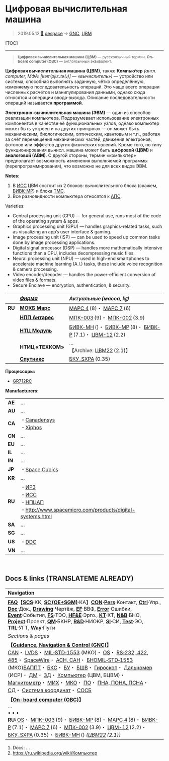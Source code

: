 # Цифровая вычислительная машина
> 2019.05.12 [🚀](../index/index.md) [despace](index.md) → [GNC](gnc.md), [ЦВМ](obc.md)

[TOC]

---

> <small>**Цифровая вычислительная машина (ЦВМ)** — русскоязычный термин. **On-board computer (OBC)** — англоязычный эквивалент.</small>

**Цифровая вычислительная машина (ЦВМ)**, также **Компью́тер** *(англ. computer, МФА: [kəmˈpjuː.tə(ɹ)] — «вычислитель»)* — устройство или система, способная выполнять заданную, чётко определённую, изменяемую последовательность операций. Это чаще всего операции численных расчётов и манипулирования данными, однако сюда относятся и операции ввода‑вывода. Описание последовательности операций называется **программой**.

**Электронно‑вычислительная машина (ЭВМ)** — один из способов реализации компьютера. Подразумевает использование электронных компонентов в качестве её функциональных узлов, однако компьютер может быть устроен и на других принципах — он может быть механическим, биологическим, оптическим, квантовым и т.п., работая за счёт перемещения механических частей, движения электронов, фотонов или эффектов других физических явлений. Кроме того, по типу функционирования вычисл. машина может быть **цифровой (ЦВМ)** и **аналоговой (АВМ)**. С другой стороны, термин «компьютер» предполагает возможность изменения выполняемой программы (перепрограммирования), что возможно не для всех видов ЭВМ.

**Notes:**

   1. В [ИСС](contact/iss_r.md) ЦВМ состоит из 2 блоков: вычислительного блока (скажем, [БИВК-МР](obc_lst.md)) и блока [ТМС](tms.md).
   1. Все разновидности компьютера относятся к [АПС](hns.md).

Varieties:

   - Central processing unit (CPU) — for general use, runs most of the code of the operating system & apps.
   - Graphics processing unit (GPU) — handles graphics-related tasks, such as visualizing an app’s user interface & gaming.
   - Image processing unit (ISP) — can be used to speed up common tasks done by image processing applications.
   - Digital signal processor (DSP) — handles more mathematically intensive functions than a CPU, includes decompressing music files.
   - Neural processing unit (NPU) — used in high-end smartphones to accelerate machine learning (A.I.) tasks, these include voice recognition & camera processing.
   - Video encoder/decoder — handles the power-efficient conversion of video files & formats.
   - Secure Enclave — encryption, authentication, & security.

| |*[Фирма](contact.md)*|*Актуальные (масса, ㎏)*|
|:-|:-|:-|
|**RU**|**[МОКБ Марс](contact/mars_mokb.md)**|[МАРС 4](obc_lst.md) (8)・ [МАРС 7](obc_lst.md) (6)|
| |**[НПП Антарес](contact/npp_antares.md)**|[МПК-003](obc_lst.md) (9)・ [МПК-002](obc_lst.md) (3.9)|
| |**[НТЦ Модуль](contact/ntc_module.md)**|[БИВК-МН](бивк‑мн.md) ()・ [БИВК-МР](obc_lst.md) (8)・ [БИВК-Р](obc_lst.md) (7.1)・ [ЦВМ-12](obc_lst.md) (2.2)|
| |**НТИЦ «ТЕХКОМ»**|…<br> 【Archive: [ЦВМ22](obc_lst.md) (2.1)】|
| |**[Спутникс](contact/sputnix.md)**|[БКУ_SXPA](obc_lst.md) (0.35)|

**Процессоры:**

   - [GR712RC](obc_lst.md)

**Manufacturers:**

| | |
|:-|:-|
|**AE**|…|
|**AU**|…|
|**CA**|・[Canadensys](contact/canadensys.md)<br> ・[Xiphos](contact/xiphos.md)|
|**CN**|…|
|**EU**|…|
|**IL**|…|
|**IN**|…|
|**JP**|・[Space Cubics](contact/spacecubics.md)|
|**KR**|…|
|**RU**|・[ИРЗ](contact/irz.md)<br> ・[ИСС](contact/iss_r.md)<br> ・[НПЦАП](contact/npcap.md)<br> ・<http://www.spacemicro.com/products/digital-systems.html>|
|**SA**|…|
|**SG**|…|
|**US**|・[DDC](contact/ddc.md)|
|**VN**|…|



<p style="page-break-after:always"> </p>

## Docs & links (TRANSLATEME ALREADY)
|Navigation|
|:-|
|**[FAQ](faq.md)**【**[SCS](scs.md)**·КК, **[SC (OE+SGM)](sc.md)**·КА】**[CON](contact.md)·[Pers](person.md)**·Контакт, **[Ctrl](control.md)**·Упр., **[Doc](doc.md)**·Док., **[Drawing](drawing.md)**·Чертёж, **[EF](ef.md)**·ВВФ, **[Error](error.md)**·Ошибки, **[Event](event.md)**·События, **[FS](fs.md)**·ТЭО, **[HF&E](hfe.md)**·Эрго., **[KT](kt.md)**·КТ, **[N&B](nnb.md)**·БНО, **[Project](project.md)**·Проект, **[QM](qm.md)**·БКНР, **[R&D](rnd.md)**·НИОКР, **[SI](si.md)**·СИ, **[Test](test.md)**·ЭО, **[TRL](trl.md)**·УГТ, **[Way](way.md)**·Пути|
|*Sections & pages*|
|**【[Guidance, Navigation & Control (GNC)](gnc.md)】**<br> [CAN](can.md)・ [LVDS](lvds.md)・ [MIL‑STD‑1553](mil_std_1553.md) (МКО)・ [OS](os.md)・ [RS‑232, 422, 485](rs_xxx.md)・ [SpaceWire](spacewire.md)・ [АСН, САН](ans.md)・ [БНО](nnb.md)[MIL‑STD‑1553](mil_std_1553.md) (МКО)[БАППТ](eas.md)・ [БКС](cable.md)・ [БУ](eas.md)・ [БШВ](time.md)・ [Гироскоп](iu.md)・ [Дальномер](doppler.md) (ИСР)・ [ДМ](iu.md)・ [ЗД](sensor.md)・ [Компьютер](obc.md) (ЦВМ, БЦВМ)・ [Магнитометр](sensor.md)・ [МИХ](mic.md)・ [МКО](mil_std_1553.md)・ [ПО](soft.md)・ [ПНА, ПОНА, ПСНА](devd.md)・ [СД](sensor.md)・ [Система координат](coord_sys.md)・ [СОСБ](devd.md)|
|**【[On-board computer (OBC)](obc.md)】**<br> … <br>• • •<br> **RU:** [OS](os.md)・ [МПК-003](obc_lst.md) (9)・ [БИВК-МР](obc_lst.md) (8)・ [МАРС 4](obc_lst.md) (8)・ [БИВК-Р](obc_lst.md) (7.1)・ [МАРС 7](obc_lst.md) (6)・ [МПК-002](obc_lst.md) (3.9)・ [ЦВМ-12](obc_lst.md) (2.2)・ [БКУ_SXPA](obc_lst.md) (0.35)・ [БИВК-МН](бивк‑мн.md) () *([ЦВМ22](obc_lst.md) (2.1))*|

   1. Docs: …
   1. <https://ru.wikipedia.org/wiki/Компьютер>

